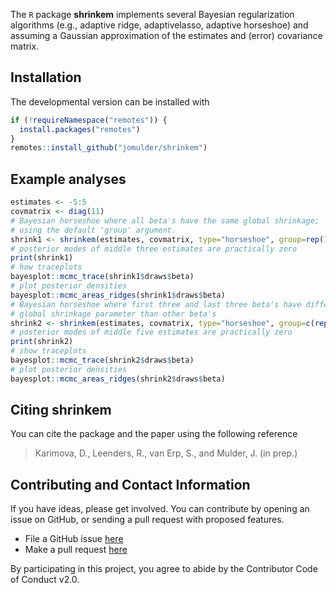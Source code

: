 

The `R` package **shrinkem** implements several Bayesian regularization algorithms
(e.g., adaptive ridge, adaptivelasso, adaptive horseshoe) and assuming a Gaussian approximation of the estimates and (error) covariance matrix. 

## Installation

The developmental version can be installed with

``` r
if (!requireNamespace("remotes")) { 
  install.packages("remotes")   
}   
remotes::install_github("jomulder/shrinkem")
```

## Example analyses

``` r
estimates <- -5:5
covmatrix <- diag(11)
# Bayesian horseshoe where all beta's have the same global shrinkage;
# using the default 'group' argument.
shrink1 <- shrinkem(estimates, covmatrix, type="horseshoe", group=rep(1,11))
# posterior modes of middle three estimates are practically zero
print(shrink1)
# how traceplots
bayesplot::mcmc_trace(shrink1$draws$beta)
# plot posterior densities
bayesplot::mcmc_areas_ridges(shrink1$draws$beta)
# Bayesian horseshoe where first three and last three beta's have different
# global shrinkage parameter than other beta's
shrink2 <- shrinkem(estimates, covmatrix, type="horseshoe", group=c(rep(1,3),rep(2,5),rep(1,3)))
# posterior modes of middle five estimates are practically zero
print(shrink2)
# show traceplots
bayesplot::mcmc_trace(shrink2$draws$beta)
# plot posterior densities
bayesplot::mcmc_areas_ridges(shrink2$draws$beta)
```


## Citing **shrinkem**

You can cite the package and the paper using the following reference

> Karimova, D., Leenders, R., van Erp, S., and Mulder, J. (in prep.)

## Contributing and Contact Information

If you have ideas, please get involved. You can contribute by opening an
issue on GitHub, or sending a pull request with proposed features.

  - File a GitHub issue [here](https://github.com/jomulder/shrinkem)
  - Make a pull request [here](https://github.com/jomulder/shrinkem/pulls)

By participating in this project, you agree to abide by the Contributor
Code of Conduct v2.0.
